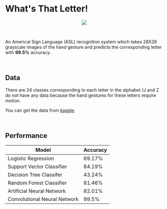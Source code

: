 # What's That Letter!

<p align="center">
 <img src="https://storage.googleapis.com/kagglesdsdata/datasets/3258/5337/amer_sign3.png?GoogleAccessId=web-data@kaggle-161607.iam.gserviceaccount.com&Expires=1589218364&Signature=VIJaBTVJS6ti9J1X%2FSYc4Fza1CX5uM5WOVDRVZwqQNvgMhhafAUJArfuuQs%2FidGhnd%2Bf%2FsjINFDK2RLO9%2FG%2FqP0g8FnAWWjw21DDCYKqJFuOEMgukiR1QPeFznOTldq%2FpsZAO3aYPsjQLvKxhcEZ%2FNmvk%2BtKRuX8S5lcM8Aqtn86qIy6%2BbKrLbjoZ6oRVhudQbAl7MXgwcX6M1UxhWk1j9hu9WrMqe0X9%2BEdxBoHtF3YXRbd2omyJ894xDf9gKgGwa9bQrpY4omT9SNaAXzqB0bNIC%2F555v6G3hUFy01TNYwweStn4khB95uHfIVaovWV9fMXcZQIc%2BJAEsymVI7TQ%3D%3D" />
</p>

<br />

An Americal Sign Language (ASL) recognition system which takes 28X28 grayscale images of the hand gesture and predicts the corresponding letter with **99.5%** accuracy.

<br />

## Data

There are 24 classes corresponding to each letter in the alphabet (J and Z do not have any data because the hand gestures for these letters require motion.

You can get the data from [kaggle](https://www.kaggle.com/datamunge/sign-language-mnist).

<br />

## Performance

| Model | Accuracy |
| --- | --- |
| Logistic Regression | 69.17% |
| Support Vector Classifier | 84.19% |
| Decision Tree Classifer | 43.24% |
| Random Forest Classifier | 81.46% |
| Artificial Neural Network | 82.01% |
| Convolutional Neural Network | 99.5% |
